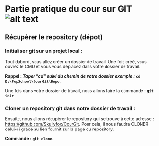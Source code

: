 # Partie pratique du cour sur GIT ![alt text](http://shijuvarghese.com/wp-content/uploads/2018/03/git-logo.png "GIT")

## Récupèrer le repository (dépot)

### Initialiser git sur un projet local :
Tout dabord, vous allez créer un dossier de travail.
Une fois créé, vous ouvrez le CMD et vous vous déplacez dans votre dossier de travail.

**Rappel : _Taper "cd" suivi du chemin de votre dossier exemple :_ `cd E:\PopSchool\CourGit\Repo`**.

Une fois dans votre dossier de travail, nous allons faire la commande : **`git init`**.
 
### Cloner un repository git dans notre dossier de travail :

Ensuite, nous allons récupèrer le repository qui se trouve à cette adresse : https://github.com/Skullyfox/CourGit.
Pour cela, il nous faudra CLONER celui-ci grace au lien fournit sur la page du repository.

**Commande : `git clone`**.
